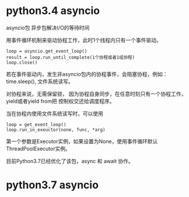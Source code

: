 # python3.4 asyncio
asyncio包 异步包解决I/O的等待时间


用事件循环机制来驱动协程工作，此时1个线程内只有一个事件驱动。
```
loop = asyncio.get_event_loop()
result = loop.run_until_complete(1个协程或者1组协程)
loop.close()
```

若在事件驱动内，发生非asyncio包内的协程事件，会阻塞协程，例如：time.sleep(), 文件系统读写。

对协程来说，无需保留锁， 因为协程自身同步，在任意时刻只有一个协程工作，yield或者yield from把
控制权交还给调度程序。

当在协程内使用文件系统读写时，可以使用
```
loop = get_event_loop()
loop.run_in_exeuctor(none, func, *arg)
```
第一个参数是Executor实例，如果设置为None，使用事件循环默认ThreadPoolExecutor实例。


目前Python3.7已经优化了该包，async 和 await 协作。

# python3.7 asyncio


